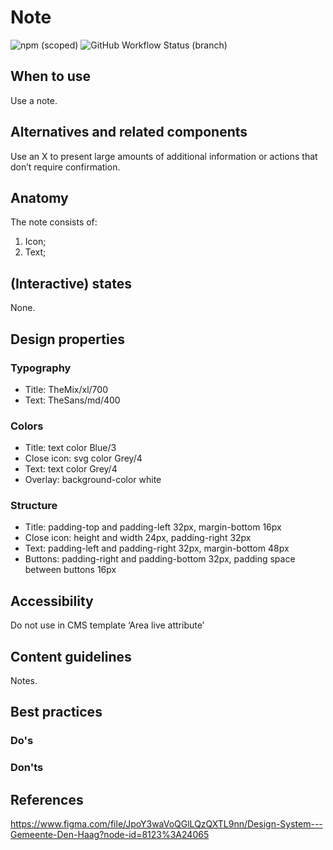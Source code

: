 # Note

![npm (scoped)](https://img.shields.io/npm/v/@gemeente-denhaag/button?logo=npm&style=flat-square)
![GitHub Workflow Status (branch)](https://img.shields.io/github/workflow/status/nl-design-system/denhaag/Build%20and%20deploy%20Storybook%20to%20Azure%20Web%20App/main?logo=github&style=flat-square)

## When to use

Use a note.

## Alternatives and related components

Use an X to present large amounts of additional information or actions that don’t require confirmation.

## Anatomy

The note consists of:

1. Icon;
2. Text;

## (Interactive) states

None.

## Design properties

### Typography

- Title: TheMix/xl/700
- Text: TheSans/md/400

### Colors

- Title: text color Blue/3
- Close icon: svg color Grey/4
- Text: text color Grey/4
- Overlay: background-color white

### Structure

- Title: padding-top and padding-left 32px, margin-bottom 16px
- Close icon: height and width 24px, padding-right 32px
- Text: padding-left and padding-right 32px, margin-bottom 48px
- Buttons: padding-right and padding-bottom 32px, padding space between buttons 16px

## Accessibility

Do not use in CMS template ‘Area live attribute’

## Content guidelines

Notes.

## Best practices

### Do's

### Don'ts

## References

https://www.figma.com/file/JpoY3waVoQGlLQzQXTL9nn/Design-System---Gemeente-Den-Haag?node-id=8123%3A24065
